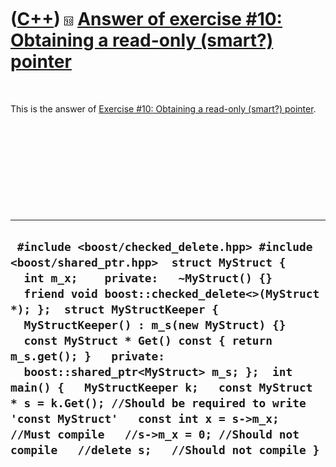 



 

 

 

 

 

([C++](Cpp.md)) ![C++98](PicCpp98.png) [Answer of exercise \#10: Obtaining a read-only (smart?) pointer](CppExerciseReadonlyPointerAnswer.md)
===============================================================================================================================================

 

This is the answer of [Exercise \#10: Obtaining a read-only (smart?)
pointer](CppExerciseReadonlyPointer.md).

 

 

 

 

 

  ------------------------------------------------------------------------------------------------------------------------------------------------------------------------------------------------------------------------------------------------------------------------------------------------------------------------------------------------------------------------------------------------------------------------------------------------------------------------------------------------------------------------------------------------------------------------------------------------------
  ` #include <boost/checked_delete.hpp> #include <boost/shared_ptr.hpp>  struct MyStruct {   int m_x;    private:   ~MyStruct() {}   friend void boost::checked_delete<>(MyStruct *); };  struct MyStructKeeper {   MyStructKeeper() : m_s(new MyStruct) {}   const MyStruct * Get() const { return m_s.get(); }   private:   boost::shared_ptr<MyStruct> m_s; };  int main() {   MyStructKeeper k;   const MyStruct * s = k.Get(); //Should be required to write 'const MyStruct'   const int x = s->m_x; //Must compile   //s->m_x = 0; //Should not compile   //delete s;   //Should not compile }`
  ------------------------------------------------------------------------------------------------------------------------------------------------------------------------------------------------------------------------------------------------------------------------------------------------------------------------------------------------------------------------------------------------------------------------------------------------------------------------------------------------------------------------------------------------------------------------------------------------------

 

 

 

 

 





 



